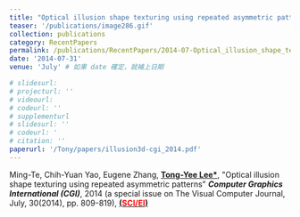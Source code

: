 ```yaml
---
title: "Optical illusion shape texturing using repeated asymmetric patterns"
teaser: '/publications/image286.gif'
collection: publications
category: RecentPapers
permalink: /publications/RecentPapers/2014-07-Optical_illusion_shape_texturing_using_repeated_asymmetric_patterns
date: '2014-07-31'
venue: 'July' # 如果 date 確定，就補上日期

# slidesurl: 
# projecturl: ''
# videourl: 
# codeurl: ''
# supplementurl
# slidesurl: ''
# codeurl: '
# citation: ''
paperurl: '/Tony/papers/illusion3d-cgi_2014.pdf'
---
```


Ming-Te, Chih-Yuan Yao, Eugene Zhang, <strong><u>Tong-Yee Lee*</u></strong>, "Optical illusion shape texturing using repeated asymmetric patterns" <strong><i>Computer Graphics International (CGI)</i></strong>, 2014 (a special issue on The Visual Computer Journal, July, 30(2014), pp. 809-819), <strong><u>(<span style="color:red">SCI/EI</span>)</u></strong>
